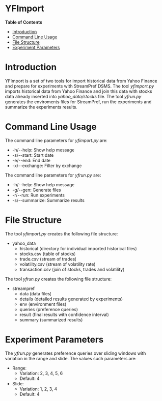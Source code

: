 YFImport
===

**Table of Contents**

- [Introduction](#introduction)
- [Command Line Usage](#command-line-usage)
- [File Structure](#file-structure)
- [Experiment Parameters](#experiment-parameters)

# Introduction

YFImport is a set of two tools for import historical data from Yahoo Finance and prepare for experiments with StreamPref DSMS.
The tool *yfimport.py* imports historical data from Yahoo Finance and join this data with stocks data already inserted into *yahoo_data/stocks* file.
The tool *yfrun.py* generates the enviroments files for StreamPref, run the experiments and summarize the experiments results. 

# Command Line Usage

The command line parameters for *yfimport.py* are:
- -h/--help: Show help message
- -s/--start: Start date
- -e/--end: End date
- -x/--exchange: Filter by exchange

The command line parameters for *yfrun.py* are:
- -h/--help: Show help message
- -g/--gen: Generate files
- -r/--run: Run experiments
- -s/--summarize: Summarize results


# File Structure

The tool *yfimport.py* creates the following file structure:
- yahoo_data
  - historical (directory for individual imported historical files)
  - stocks.csv (table of stocks)
  - trade.csv (stream of trades)
  - volatility.csv (stream of volatility rate)
  - transaction.csv (join of stocks, trades and volatility)

The tool *yfrun.py* creates the following file structure:
- streampref
  - data (data files)
  - details (detailed results generated by experiments)
  - env (environment files)
  - queries (preference queries)
  - result (final results with confidence interval)
  - summary (summarized results)

# Experiment Parameters

The *yfrun.py* generates preference queries over sliding windows with variation in the range and slide.
The values such parameters are:
- Range:
  - Variation: 2, 3, 4, 5, 6
  - Default: 4
- Slide:
  - Variation: 1, 2, 3, 4
  - Default: 4
